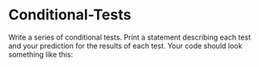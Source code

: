 # Conditional-Tests
Write a series of conditional tests. Print a statement describing each test and your prediction for the results of each test. Your code should look something like this:
